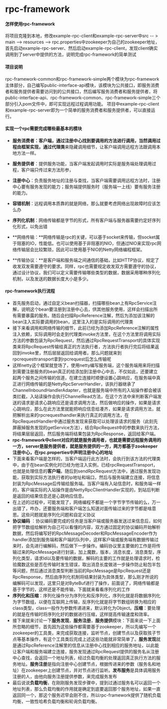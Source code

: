 # rpc-framework

#### 怎样使用rpc-framework
将项目克隆到本地，修改example-rpc-client和example-rpc-server中src -- > main --> resources --> rpc.properties中zookeeper为自己的zookeeper地址，首先启动example-rpc-server、然后启动example-rpc-client，发现client确实调用到了server中提供的方法，说明完成rpc-framework的简单测试
#### 项目说明
rpc-framework-common和rpc-framework-simple两个模块为rpc-framework主体部分，自己编写public-interface-api模块，该模块为公共接口，即服务消费者和服务提供者需要访问到的公共接口，然后编写服务消费者和服务提供者，将public-interface-api、rpc-framework-common、rpc-framework-simple三个部分引入pom文件中，即可实现远程过程调用功能。
项目中example-rpc-client和example-rpc-server即为一个简单的服务消费者和服务提供者，可以直接运行。

#### 实现一个rpc需要完成哪些最基本的模块
+ **服务消费者：**客户端，通过注册中心找到要调用的方法进行调用，当然调用过程由框架实现，通过**代理类**来隐藏调用细节，让客户端调用远程方法跟调用本地方法一样。

+ **服务提供者**：提供服务功能，当客户端发起调用时实际是服务端处理调用过程，客户端只传过来方法形参，

+ **注册中心**：负责服务地址的注册与查找，当客户端需要调用远程方法时，注册中心要有服务发现的能力；服务端提供服务时（服务端一上线）要有服务注册的能力。

+ **容错机制**：远程调用本质靠的就是网络，那么就要考虑网络出现故障时应该怎么办

+ **序列化机制**：网络传输都是字节的形式，所有客户端与服务器需要约定好序列化形式，以免出错

+ **网络传输：**网络传输是rpc的关键，可以基于socket来传输，但socket属于阻塞的IO，性能低。也可以使用基于非阻塞的NIO，但通过NIO来实现rpc网络传输层会比较繁琐，因此可以使用基于NIO的Netty网络编程框架。

+ **传输协议：**是客户端和服务端之间通信的基础，比如HTTP协议，规定了收发双发需要遵守的要求。同样，rpc也需要规定收发双方需要遵守的协议，通过设计协议，我们可以定义需要传输哪些类型的数据，数据采用哪种序列化机制，以及发送的数据长度大小是多少。

#### rpc-framework执行流程
+ 首先服务启动，通过自定义bean扫描器，扫描哪些bean上有RpcService注解，说明这个bean要注册到注册中心去，供其他服务使用，这样会扫描出所有需要暴露的服务。随后会扫描RpcReference注解，然后为添加该注解的bean注入实际要调用的bean，这里注入的是实际调用的代理类
+ 接下来看调用和网络传输的细节，此前已经为添加RpcReference注解的属性注入依赖，实际调用时会走到代理类invoke方法里，在这个方法里将调用实际方法的参数包装为RpcRequest，然后通过RpcRequestTransport的具体实现类来将RpcRequest传输给真正的方法执行者，方法执行者执行完后将结果返回到invoke里，然后层层返回给调用者。那么问题就来到rpcrequesttransport拿到rpcrequest后怎么传输呢
+ 这样netty这个框架就登场了，使用netty编写服务端，这个服务端用来将扫描到需要注册服务的bean真正的给添加到注册中心中去，不仅如此，还要建立起两个服务之间传输的信道，在建立连接时顺便设置心跳响应，在服务端中真正进行网络传输的是NettyRpcServerHandler，该执行器继承了ChannelInboundHandlerAdapter，也就是服务端中所有的入站操作都会被该类拦截，入站读操作会执行ChannelRead方法，在这个方法中来判断客户端发送的请求是请求心跳响应还是请求调用方法，然后做响应的操作，如果是请求心跳响应，那么在此方法里就能把响应信息给凑齐，如果是请求调用方法，就把解析出来的rpcrequesthandler来执行真正的调用方法，在RpcRequestHandler中通过服务发现来获取可以处理该请求的服务（此刻先屏蔽掉服务发现的getService方法），结合RpcRequest中的参数来执行方法，将结果层层返回，然后服务端将结果包装为RpcResponse，返回给客户端。
+ **rpc-framework中client对应的就是服务调用者，也就是需要远程服务调用的一方，server是服务提供者，就是服务提供的一方，两方都基于zookeeper注册中心，在rpc.properties中声明注册中心的地址**
+ 下面来看客户端是怎样的，当客户端运行此方法时，会执行到该方法的代理类中，由于在bean实例化时已经为他注入实例，已经rpcRequestTransport，也就是处理信息的**客户端**，随后到sendRpcRequest方法中，通过服务发现功能，获取到实际方法执行者的ip地址和端口，然后与服务端建立连接，将信息封装为RpcMessage后传输给服务端。当客户端有入站信息时，和服务端一样的，客户端实际的入站操作是由NettyRpcClientHandler实现的，到站后判断是返回的结果信息还是心跳响应信息。
+ 在上述的过程中，可能发现了，网络编程不都是一个字节字节传输的么，万一出错了，咋办，还要服务端和客户端怎么知道对面传输过来的字节都是啥意思。这些问题就是序列化问题和自定义协议
+ **协议编码** ：协议编码要完成的任务是当客户端或服务器发送过来信息后，如何把字节数组给解析为自己可以看懂的内容，双方通过固定的协议编码开始解析数据，然后将编写好的RpcMessageDecoder和RpcMessageEncoder作为handler添加到服务端和客户端的队列中，这样客户端或服务端有数据传输过来时，会先进行编解码，然后做下一步操作。编码协议里主要做的工作是将传输过来的RpcMessage进行封装，加上魔数，版本，消息长度，消息类型，序列化类型，请求Id以及要传输的数据，解码的主要的工作就是处理请求时，检验魔数这些是否在传输时发生错误，取出消息长度做进一步操作防止粘包半包等问题，然后通过消息类型判断当前的RpcMessage是RpcRequest还是RpcResponse，然后由序列化机制将结果封装为具体类型，那么刚才所说的编解码可以发现，这里只是对ByteBuf进行了操作，前面说了，网络传输都是基于字节的，这样还是不能传输，下面就来看看序列化的工作
+ **序列化和压缩**：序列化操作分为序列化和反序列化，序列化就是将数据序列化为字节数组，以便在互联网上传输，反序列化就是将字节数组转换为相应的class类型，class一般作为参数传递进来，默认转化为Object。**压缩**：要处理的就是在传输时将序列化好的数据进行压缩，这样提高传输速度和效率。
+ 接下来就来讨论一下**服务发现**，**服务注册**，**服务提供**模块：下面来说一下上面所忽略的细节，首先因为这些操作都需要基于zookeeper，所以先编写一个zookeeper的工具类，来完成获取连接，监听节点，创建节点以及获取孩子节点等基本操作，有这个工具类后完成上述这些功能就非常简单了。**服务发现**就是通过RpcReference注解里的信息从注册中心找到相应的服务地址，以此能让客户端和服务端建立连接，服务发现通过RpcRequest提供的服务名从注册中心查找，会返回一个地址列表，经过负载均衡的处理返回真正执行方法的服务地址。**服务注册**是指向注册中心创建节点，根据传进来的参数（服务名和地址）在zookeeper上创建节点，并对节点进行监听。**发布服务**是具体调用服务注册的人，由他向服务注册提供参数，来完成服务发布
+ 最后说说**负载均衡**，在刚刚服务发现步骤中，提到过通过服务名可以返回一个地址列表，那么负载均衡的作用就是确定到底要返回那个服务地址，如果一直返回同一个，那这个服务迟早会刚不住，所以rpc-framework提供了随机负载均衡，一致性哈希负载均衡和轮询负载均衡。
